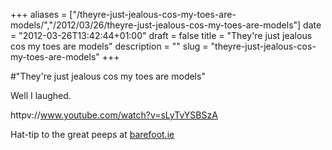 +++
aliases = ["/theyre-just-jealous-cos-my-toes-are-models/","/2012/03/26/theyre-just-jealous-cos-my-toes-are-models"]
date = "2012-03-26T13:42:44+01:00"
draft = false
title = "They're just jealous cos my toes are models"
description = ""
slug = "theyre-just-jealous-cos-my-toes-are-models"
+++

#"They're just jealous cos my toes are models"

Well I laughed.

httpv://www.youtube.com/watch?v=sLyTvYSBSzA

Hat-tip to the great peeps at <a href="http://barefoot.ie/">barefoot.ie</a>